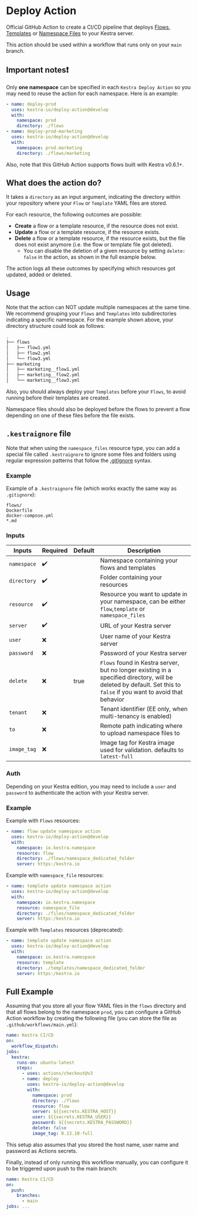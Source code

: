 # Deploy Action

Official GitHub Action to create a CI/CD pipeline that deploys [Flows](https://kestra.io/docs/concepts/flows.html), [Templates](https://kestra.io/docs/developer-guide/templates/) or [Namespace Files](https://kestra.io/docs/developer-guide/namespace-files) to your Kestra server.

This action should be used within a workflow that runs only on your <code>main</code> branch.

## Important notes❗️

Only **one namespace** can be specified in each <code>Kestra Deploy Action</code> so you may need to
reuse the action for each namespace. Here is an example:

```yaml
- name: deploy-prod
  uses: kestra-io/deploy-action@develop
  with:
    namespace: prod
    directory: ./flows
- name: deploy-prod-marketing
  uses: kestra-io/deploy-action@develop
  with:
    namespace: prod.marketing
    directory: ./flows/marketing
```

Also, note that this GitHub Action supports flows built with Kestra v0.6.1+.

## What does the action do?

It takes a `directory` as an input argument, indicating the directory within your repository where your `Flow` or `Template` YAML files are stored.

For each resource, the following outcomes are possible:

- **Create** a flow or a template resource, if the resource does not exist.
- **Update** a flow or a template resource, if the resource exists.
- **Delete** a flow or a template resource, if the resource exists, but the file does not exist anymore (i.e. the flow or template file got deleted).
  - You can disable the deletion of a given resource by setting `delete: false` in the action, as shown in the full example below.

The action logs all these outcomes by specifying which resources got updated, added or deleted.

## Usage

Note that the action can NOT update multiple namespaces at the same time. We recommend grouping your `Flows` and
`Templates` into subdirectories indicating a specific namespace. For the example shown above, your directory structure could look as follows:

```bash
.
├── flows
│   ├── flow1.yml
│   ├── flow2.yml
│   └── flow3.yml
├── marketing
│   ├── marketing__flow1.yml
│   ├── marketing__flow2.yml
│   └── marketing__flow3.yml
```

Also, you should always deploy your `Templates` before your `Flows`, to avoid running before their
templates are created.

Namespace files should also be deployed before the flows to prevent a flow depending on one of these files before the file exists.

## `.kestraignore` file

Note that when using the `namespace_files` resource type, you can add a special file called `.kestraignore` to ignore some files and folders using regular expression patterns that follow the [.gitIgnore](https://git-scm.com/docs/gitignore) syntax.

### Example

Example of a `.kestraignore` file (which works exactly the same way as `.gitignore`):

```gitignore
flows/
Dockerfile
docker-compose.yml
*.md
```

### Inputs

| Inputs      | Required           | Default | Description                                                                                                                                                         |
| ----------- | ------------------ | ------- | ------------------------------------------------------------------------------------------------------------------------------------------------------------------- |
| `namespace` | :heavy_check_mark: |         | Namespace containing your flows and templates                                                                                                                       |
| `directory` | :heavy_check_mark: |         | Folder containing your resources                                                                                                                                    |
| `resource`  | :heavy_check_mark: |         | Resource you want to update in your namespace, can be either `flow`,`template` or `namespace_files`                                                                 |
| `server`    | :heavy_check_mark: |         | URL of your Kestra server                                                                                                                                           |
| `user`      | :x:                |         | User name of your Kestra server                                                                                                                                     |
| `password`  | :x:                |         | Password of your Kestra server                                                                                                                                      |
| `delete`    | :x:                | true    | `Flows` found in Kestra server, but no longer existing in a specified directory, will be deleted by default. Set this to `false` if you want to avoid that behavior |
| `tenant`    | :x:                |         | Tenant identifier (EE only, when multi-tenancy is enabled)                                                                                                          |
| `to`        | :x:                |         | Remote path indicating where to upload namespace files to                                                                                                           |
| `image_tag` | :x:                |         | Image tag for Kestra image used for validation. defaults to `latest-full`                                                                                           |

### Auth

Depending on your Kestra edition, you may need to include a `user` and `password` to authenticate the action with your Kestra server.

### Example

Example with `Flows` resources:

```yaml
- name: flow update namespace action
  uses: kestra-io/deploy-action@develop
  with:
    namespace: io.kestra.namespace
    resource: flow
    directory: ./flows/namespace_dedicated_folder
    server: https:/kestra.io
```

Example with `namespace_file` resources:

```yaml
- name: template update namespace action
  uses: kestra-io/deploy-action@develop
  with:
    namespace: io.kestra.namespace
    resource: namespace_file
    directory: ./files/namespace_dedicated_folder
    server: https:/kestra.io
```

Example with `Templates` resources (deprecated):

```yaml
- name: template update namespace action
  uses: kestra-io/deploy-action@develop
  with:
    namespace: io.kestra.namespace
    resource: template
    directory: ./templates/namespace_dedicated_folder
    server: https:/kestra.io
```

## Full Example

Assuming that you store all your flow YAML files in the `flows` directory and that all flows belong to the namespace `prod`, you can configure a GitHub Action workflow by creating the following file (you can store the file as `.github/workflows/main.yml`):

```yaml
name: Kestra CI/CD
on:
  workflow_dispatch:
jobs:
  kestra:
    runs-on: ubuntu-latest
    steps:
      - uses: actions/checkout@v3
      - name: deploy
        uses: kestra-io/deploy-action@develop
        with:
          namespace: prod
          directory: ./flows
          resource: flow
          server: ${{secrets.KESTRA_HOST}}
          user: ${{secrets.KESTRA_USER}}
          password: ${{secrets.KESTRA_PASSWORD}}
          delete: false
          image_tag: 0.13.10-full
```

This setup also assumes that you stored the host name, user name and password as Actions secrets.

Finally, instead of only running this workflow manually, you can configure it to be triggered upon push to the main branch:

```yaml
name: Kestra CI/CD
on:
  push:
    branches:
      - main
jobs: ...
```
